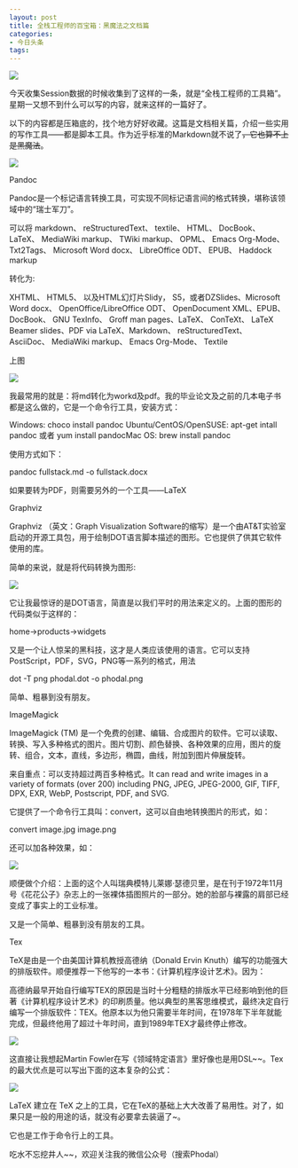 ```yaml
---
layout: post
title: 全栈工程师的百宝箱：黑魔法之文档篇
categories:
- 今日头条
tags:
---
```

![](http://p3.pstatp.com/large/5300004182a6bd37f0c)

今天收集Session数据的时候收集到了这样的一条，就是“全栈工程师的工具箱”。星期一又想不到什么可以写的内容，就来这样的一篇好了。

以下的内容都是压箱底的，找个地方好好收藏。这篇是文档相关篇，介绍一些实用的写作工具——都是脚本工具。作为近乎标准的Markdown就不说了~~，它也算不上是黑魔法~~。

![](http://p1.pstatp.com/large/52c0004122a91e72775)



Pandoc



Pandoc是一个标记语言转换工具，可实现不同标记语言间的格式转换，堪称该领域中的“瑞士军刀”。

可以将 markdown、 reStructuredText、 textile、 HTML、 DocBook、 LaTeX、 MediaWiki markup、 TWiki markup、 OPML、 Emacs Org-Mode、 Txt2Tags、 Microsoft Word docx、 LibreOffice ODT、 EPUB、 Haddock markup

转化为:

XHTML、 HTML5、 以及HTML幻灯片Slidy， S5，或者DZSlides、Microsoft Word docx、 OpenOffice/LibreOffice ODT、 OpenDocument XML、EPUB、DocBook、 GNU TexInfo、 Groff man pages、LaTeX、 ConTeXt、 LaTeX Beamer slides、PDF via LaTeX、Markdown、 reStructuredText、 AsciiDoc、 MediaWiki markup、 Emacs Org-Mode、 Textile

上图

![](http://p3.pstatp.com/large/52d00041274686ac93d)

我最常用的就是：将md转化为workd及pdf。我的毕业论文及之前的几本电子书都是这么做的，它是一个命令行工具，安装方式：

Windows: choco install pandoc Ubuntu/CentOS/OpenSUSE: apt-get intall pandoc 或者 yum install pandocMac OS: brew install pandoc

使用方式如下：

pandoc fullstack.md -o fullstack.docx

如果要转为PDF，则需要另外的一个工具——LaTeX

Graphviz

Graphviz （英文：Graph Visualization Software的缩写）是一个由AT&T实验室启动的开源工具包，用于绘制DOT语言脚本描述的图形。它也提供了供其它软件使用的库。

简单的来说，就是将代码转换为图形:

![](http://p3.pstatp.com/large/52c000412b1036b4d17)

它让我最惊讶的是DOT语言，简直是以我们平时的用法来定义的。上面的图形的代码类似于这样的：

home->products->widgets

又是一个让人惊呆的黑科技，这才是人类应该使用的语言。它可以支持PostScript，PDF，SVG，PNG等一系列的格式，用法

dot -T png phodal.dot -o phodal.png

简单、粗暴到没有朋友。

ImageMagick



ImageMagick (TM) 是一个免费的创建、编辑、合成图片的软件。它可以读取、转换、写入多种格式的图片。图片切割、颜色替换、各种效果的应用，图片的旋转、组合，文本，直线，多边形，椭圆，曲线，附加到图片伸展旋转。

来自重点：可以支持超过两百多种格式。It can read and write images in a variety of formats (over 200) including PNG, JPEG, JPEG-2000, GIF, TIFF, DPX, EXR, WebP, Postscript, PDF, and SVG.

它提供了一个命令行工具叫：convert，这可以自由地转换图片的形式，如：

convert image.jpg image.png

还可以加各种效果，如：

![](http://p3.pstatp.com/large/52f0004154e72590040)

顺便做个介绍：上面的这个人叫瑞典模特儿莱娜·瑟德贝里，是在刊于1972年11月号《花花公子》杂志上的一张裸体插图照片的一部分。她的脸部与裸露的肩部已经变成了事实上的工业标准。

又是一个简单、粗暴到没有朋友的工具。

Tex

TeX是由是一个由美国计算机教授高德纳（Donald Ervin Knuth）编写的功能强大的排版软件。顺便推荐一下他写的一本书：《计算机程序设计艺术》。因为：

高德纳最早开始自行编写TEX的原因是当时十分粗糙的排版水平已经影响到他的巨著《计算机程序设计艺术》的印刷质量。他以典型的黑客思维模式，最终决定自行编写一个排版软件：TEX。他原本以为他只需要半年时间，在1978年下半年就能完成，但最终他用了超过十年时间，直到1989年TEX才最终停止修改。

![](http://p3.pstatp.com/large/52f0004154f9a5585ff)

这直接让我想起Martin Fowler在写《领域特定语言》里好像也是用DSL~~。Tex的最大优点是可以写出下面的这本复杂的公式：

![](http://p3.pstatp.com/large/5300004182bb751169d)

LaTeX 建立在 TeX 之上的工具，它在TeX的基础上大大改善了易用性。对了，如果只是一般的用途的话，就没有必要拿去装逼了~。

它也是工作于命令行上的工具。

吃水不忘挖井人~~，欢迎关注我的微信公众号（搜索Phodal）